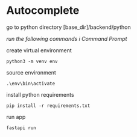 # Autocomplete
go to python directory
[base_dir]/backend/python

*run the following commands i Command Prompt*


create virtual environment
```
python3 -m venv env
```

source environment
```
.\env\bin\activate
```


install python requirements

```
pip install -r requirements.txt
```

run app
```
fastapi run
```


